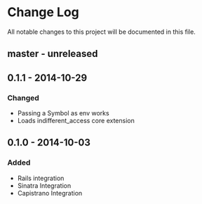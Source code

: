 # Change Log
All notable changes to this project will be documented in this file.

## master - unreleased

## 0.1.1 - 2014-10-29

### Changed
- Passing a Symbol as env works
- Loads indifferent_access core extension

## 0.1.0 - 2014-10-03

### Added
- Rails integration
- Sinatra Integration
- Capistrano Integration
